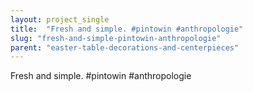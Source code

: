 ```yaml
---
layout: project_single
title:  "Fresh and simple. #pintowin #anthropologie"
slug: "fresh-and-simple-pintowin-anthropologie"
parent: "easter-table-decorations-and-centerpieces"
---
```

Fresh and simple. #pintowin #anthropologie